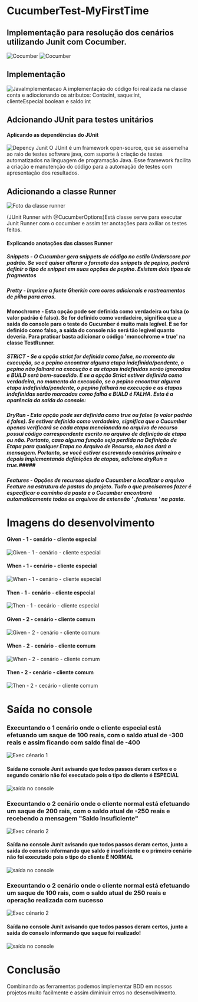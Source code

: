# CucumberTest-MyFirstTime
## Implementação para resolução dos cenários utilizando Junit com Cocumber. ##
![Cocumber](https://miro.medium.com/max/936/1*r0UqtChar0tzusPS7fi9YQ.png)
![Cocumber](https://junit.org/junit4/images/junit5-banner.png)



## Implementação ##
![JavaImplementacao](https://media.discordapp.net/attachments/895889200270946347/1040767114547568740/image.png)
A implementação do código foi realizada na classe conta e adiocionando os atributos: Conta:int, saque:int, clienteEspecial:boolean e saldo:int

## Adcionando JUnit para testes unitários ##
#### Aplicando as dependências do JUnit ####
![Depency Junit](https://media.discordapp.net/attachments/895889200270946347/1040766309702574231/image.png)
O JUnit é um framework open-source, que se assemelha ao raio de testes software java, com suporte à criação de testes automatizados na linguagem de programação Java. Esse framework facilita a criação e manutenção do código para a automação de testes com apresentação dos resultados.

## Adicionando a classe Runner ##
![Foto da classe runner](https://media.discordapp.net/attachments/895889200270946347/1040769345246216253/image.png)

(JUnit Runner with @CucumberOptions)Está classe serve para executar Junit Runner com o cocumber e assim ter anotações para axiliar os testes feitos.

#### Explicando anotações das classes Runner ####

##### Snippets - O Cucumber gera snippets de código no estilo Underscore por padrão. Se você quiser alterar o formato dos snippets de pepino, poderá definir o tipo de snippet em suas opções de pepino. Existem dois tipos de fragmentos #####

##### Pretty - Imprime a fonte Gherkin com cores adicionais e rastreamentos de pilha para erros. #####

#### Monochrome - Esta opção pode ser definida como verdadeira ou falsa (o valor padrão é falso). Se for definido como verdadeiro, significa que a saída do console para o teste do Cucumber é muito mais legível. E se for definido como falso, a saída do console não será tão legível quanto deveria. Para praticar basta adicionar o código 'monochrome = true' na classe TestRunner. ####

##### STRICT - Se a opção strict for definida como false, no momento da execução, se o pepino encontrar alguma etapa indefinida/pendente, o pepino não falhará na execução e as etapas indefinidas serão ignoradas e BUILD será bem-sucedido. E se a opção Strict estiver definida como verdadeira, no momento da execução, se o pepino encontrar alguma etapa indefinida/pendente, o pepino falhará na execução e as etapas indefinidas serão marcadas como falha e BUILD é FALHA. Esta é a aparência da saída do console: #####

##### DryRun - Esta opção pode ser definida como true ou false (o valor padrão é false). Se estiver definido como verdadeiro, significa que o Cucumber apenas verificará se cada etapa mencionada no arquivo de recurso possui código correspondente escrito no arquivo de definição de etapa ou não. Portanto, caso alguma função seja perdida na Definição de Etapa para qualquer Etapa no Arquivo de Recurso, ela nos dará a mensagem. Portanto, se você estiver escrevendo cenários primeiro e depois implementando definições de etapas, adicione dryRun = true.#####

##### Features - Opções de recursos ajuda o Cucumber a localizar o arquivo Feature na estrutura de pastas do projeto. Tudo o que precisamos fazer é especificar o caminho da pasta e o Cucumber encontrará automaticamente todos os arquivos de extensão ' .features ' na pasta. #####

# Imagens do desenvolvimento # 


#### Given - 1 - cenário - cliente especial ####
![Given - 1 - cenário - cliente especial](https://media.discordapp.net/attachments/895889200270946347/1043294550732570695/image.png) 

#### When - 1 - cenário - cliente especial ####
![When - 1 - cenário - cliente especial](https://media.discordapp.net/attachments/895889200270946347/1043294671876661358/image.png) 

#### Then - 1 - cenário - cliente especial ####
![Then - 1 - cecário - cliente especial](https://media.discordapp.net/attachments/895889200270946347/1043294723848282162/image.png) 


#### Given - 2 - cenário - cliente comum ####
![Given - 2 - cenário - cliente comum](https://media.discordapp.net/attachments/895889200270946347/1043294818073321512/image.png) 

#### When - 2 - cenário - cliente comum ####
![When - 2 - cenário - cliente comum](https://media.discordapp.net/attachments/895889200270946347/1043294891788222584/image.png) 

#### Then - 2 - cenário - cliente comum ####
![Then - 2 - cecário - cliente comum](https://media.discordapp.net/attachments/895889200270946347/1043295174584963132/image.png) 


# Saída no console # 

### Execuntando o 1 cenário onde o cliente especial está efetuando um saque de 100 reais, com o saldo atual de -300 reais e assim ficando com saldo final de -400 ###
![Exec cénario 1](https://media.discordapp.net/attachments/895889200270946347/1043297013976014918/image.png)

#### Saída no console Junit avisando que todos passos deram certos e o segundo cenário não foi executado pois o tipo do cliente é ESPECIAL ####
![saída no console](https://media.discordapp.net/attachments/895889200270946347/1043298011532513371/image.png)

### Execuntando o 2 cenário onde o cliente normal está efetuando um saque de 200 rais, com o saldo atual de -250 reais e recebendo a mensagem "Saldo Insuficiente" ###
![Exec cénario 2](https://media.discordapp.net/attachments/895889200270946347/1043299189209186386/image.png)

#### Saída no console Junit avisando que todos passos deram certos, junto a saída do conselo informando que saldo é insoficiente e o primeiro cenário não foi executado pois o tipo do cliente É NORMAL ####
![saída no console](https://media.discordapp.net/attachments/895889200270946347/1043300311701401670/image.png)

### Execuntando o 2 cenário onde o cliente normal está efetuando um saque de 100 rais, com o saldo atual de 250 reais e operação realizada com sucesso ###
![Exec cénario 2](https://media.discordapp.net/attachments/895889200270946347/1043301288668049448/image.png)

#### Saída no console Junit avisando que todos passos deram certos, junto a saída do conselo informando que saque foi realizado! ####
![saída no console](https://media.discordapp.net/attachments/895889200270946347/1043303227011125248/image.png)

# Conclusão # 

 Combinando as ferramentas podemos implementar BDD em nossos projetos muito facilmente e assim diminiuir erros no desenvolvimento.
